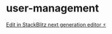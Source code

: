 # user-management

[Edit in StackBlitz next generation editor ⚡️](https://stackblitz.com/~/github.com/rohilv/user-management)
